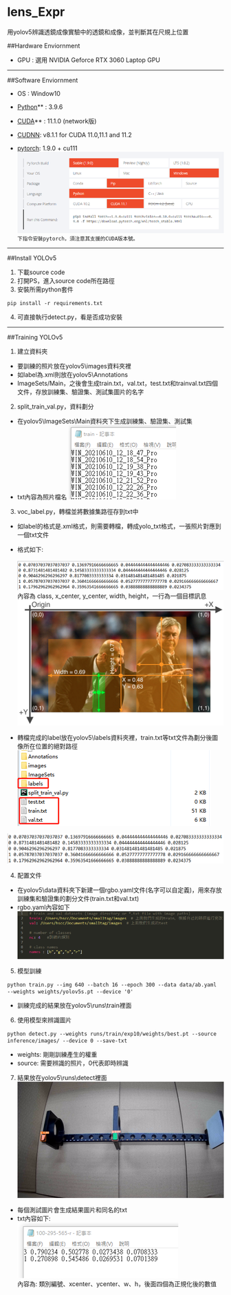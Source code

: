 # lens_Expr
用yolov5辨識透鏡成像實驗中的透鏡和成像，並判斷其在尺規上位置

##Hardware Enviornment
- GPU : 選用 NVIDIA Geforce RTX 3060 Laptop GPU
***
##Software Enviornment
- OS : Window10

- [Python](https://www.python.org/)** : 3.9.6

- [CUDA](https://developer.nvidia.com/cuda-toolkit-archive)** : 11.1.0 (network版)
- [CUDNN](https://developer.nvidia.com/rdp/cudnn-archive): v8.1.1 for CUDA 11.0,11.1 and 11.2
- [pytorch](https://pytorch.org/): 1.9.0 + cu111
  ![image](https://github.com/jack830503/lens_Expr/blob/main/pictures/Untitled%20(1).png)
`下指令安裝pytorch，須注意其支援的CUDA版本號。`
***
##Install YOLOv5
1. 下載source code
2. 打開PS，進入source code所在路徑
3. 安裝所需python套件
```
pip install -r requirements.txt
``` 
4. 可直接執行detect.py，看是否成功安裝

***
##Training YOLOv5
1. 建立資料夾
  - 要訓練的照片放在yolov5\images資料夾裡
  - 如label為.xml則放在yolov5\Annotations
  - ImageSets/Main，之後會生成train.txt，val.txt，test.txt和trainval.txt四個文件，存放訓練集、驗證集、測試集圖片的名字
2. split_train_val.py，資料劃分
  - 在yolov5\ImageSets\Main資料夾下生成訓練集、驗證集、測試集
  - txt內容為照片檔名
![image](https://github.com/jack830503/lens_Expr/blob/main/pictures/Untitled%20(2).png)
3. voc_label.py，轉檔並將數據集路徑存到txt中
  - 如label的格式是.xml格式，則需要轉檔，轉成yolo_txt格式，一張照片對應到一個txt文件
  - 格式如下: <br>  
![image](https://github.com/jack830503/lens_Expr/blob/main/pictures/Untitled%20(3).png)
  內容為 class,  x_center,  y_center,  width,  height，一行為一個目標訊息 <br>
![image](https://github.com/jack830503/lens_Expr/blob/main/pictures/Untitled.png)

  - 轉檔完成的label放在yolov5\labels資料夾裡，train.txt等txt文件為劃分後圖像所在位置的絕對路徑 <br>
![image](https://github.com/jack830503/lens_Expr/blob/main/pictures/Untitled%20(4).png) <br>

![image](https://github.com/jack830503/lens_Expr/blob/main/pictures/Untitled%20(5).png) <br>

4. 配置文件
  - 在yolov5\data資料夾下新建一個rgbo.yaml文件(名字可以自定義)，用來存放訓練集和驗證集的劃分文件(train.txt和val.txt)
  - rgbo.yaml內容如下 <br>
![image](https://github.com/jack830503/lens_Expr/blob/main/pictures/Untitled%20(6).png)

5. 模型訓練
```
python train.py --img 640 --batch 16 --epoch 300 --data data/ab.yaml   --weights weights/yolov5s.pt --device '0'
```
  - 訓練完成的結果放在yolov5\runs\train裡面

6. 使用模型來辨識圖片
```
python detect.py --weights runs/train/exp10/weights/best.pt --source inference/images/ --device 0 --save-txt
```
  - weights: 剛剛訓練產生的權重
  - source: 需要辨識的照片，0代表即時辨識
7. 結果放在yolov5\runs\detect裡面 <br>
![image](https://github.com/jack830503/lens_Expr/blob/main/pictures/155-380-530-l.png) <br>
  - 每個測試圖片會生成結果圖片和同名的txt
  - txt內容如下: <br>
![image](https://github.com/jack830503/lens_Expr/blob/main/pictures/Untitled%20(7).png) <br>
  內容為: 類別編號、xcenter、ycenter、w、h，後面四個為正規化後的數值

